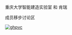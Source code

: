 重庆大学智能建造实验室 和 肯瑞

成员移步讨论区

[![ghpvc](https://komarev.com/ghpvc/?username=IBLofCQU)](https://komarev.com/ghpvc/?username=IBLofCQU)

